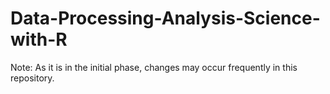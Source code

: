 # Data-Processing-Analysis-Science-with-R

Note: As it is in the initial phase, changes may occur frequently in this repository. 
